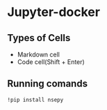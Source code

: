 # Jupyter-docker

## Types of Cells

- Markdown cell
- Code cell(Shift + Enter)

## Running comands

```
!pip install nsepy
```
